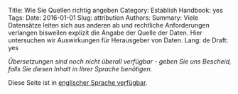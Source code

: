 Title: Wie Sie Quellen richtig angeben
Category: Establish
Handbook: yes
Tags:
Date: 2016-01-01
Slug: attribution
Authors:
Summary: Viele Datensätze leiten sich aus anderen ab und rechtliche Anforderungen verlangen bisweilen explizit die Angabe der Quelle der Daten. Hier untersuchen wir Auswirkungen für Herausgeber von Daten.
Lang: de
Draft: yes


<em>Übersetzungen sind noch nicht überall verfügbar - geben Sie uns Bescheid, falls Sie diesen Inhalt in Ihrer Sprache benötigen.</em>

Diese Seite ist in [englischer Sprache verfügbar](/en/establish/attribution).
